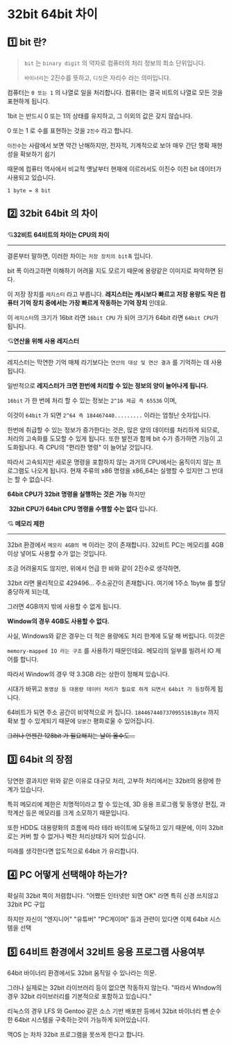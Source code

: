 # 32bit 64bit 차이



## :one: bit 란?

> `bit` 는 `binary digit` 의 약자로 컴퓨터의 처리 정보의 최소 단위입니다.
>
> `바이너리`는 2진수를 뜻하고, `디짓`은 자리수 라는 의미입니다.



컴퓨터는 `0 또는 1` 의 나열로 일을 처리합니다. 컴퓨터는 결국 비트의 나열로 모든 것을 표현하게 됩니다.

1bit 는 반드시 0 또는 1의 상태를 유지하고, 그 이외의 값은 갖지 않습니다.



0 또는 1 로 수를 표현하는 것을 `2진수` 라고 합니다.

`이진수`는 사람에서 보면 약간 난해하지만, 전자적, 기계적으로 보아 매우 간단 명확 재현성을 확보하기 쉽기

때문에 컴퓨터 역사에서 비교적 옛날부터 현재에 이르러서도 이진수 이진 bit 데이터가 사용되고 있습니다.



`1 byte = 8 bit`



## :two: 32bit 64bit 의 차이

:cupid:**32비트 64비트의 차이는 CPU의 차이**

___

결론부터 말하면, 이러한 차이는 `저장 장치의 bit폭` 입니다.

bit 폭 이라고하면 이해하기 어려울 지도 모르기 때문에 용량같은 이미지로 파악하면 된다.



이 저장 장치를 `레지스터` 라고 부릅니다. **레지스터는 캐시보다 빠르고 저장 용량도 작은 컴퓨터 기억 장치 중에서는 가장 빠르게 작동하는 기억 장치** 인데요.



이 `레지스터`의 크기가 16bit 라면 `16bit CPU` 가 되어 크기가 64bit 라면 `64bit CPU`가 됩니다.



:cupid:**연산을 위해 사용 레지스터**

___

레지스터는 막연한 기억 매체 라기보다는 `연산의 대상 및 연산 결과` 를 기억하는 데 사용됩니다.

일반적으로 **레지스터가 크면 한번에 처리할 수 있는 정보의 양이 늘어나게 됩니다.**



`16bit` 가 한 번에 처리 할 수 있는 정보는 `2^16 제곱 즉 65536` 이며,

이것이 `64bit` 가 되면 `2^64 즉 184467440.........` 이라는 엄청난 숫자입니다.



한번에 취급할 수 있는 정보가 증가한다는 것은, 많은 양의 데이터를 처리하게 되므로, 처리의 고속화를 도모할 수 있게 됩니다. 또한 발전과 함께 bit 수가 증가하면 기능이 고도화됩니다. 즉 CPU의 "편리한 명령" 이 늘어날 것입니다.



따라서 고속되지만 새로운 명령을 포함하지 않는 과거의 CPU에서는 움직이지 않는 프로그램도 나오게 됩니다. 현재 주류의 x86 명령을 x86_64는 실행할 수 있지만 그 반대는 할 수 없습니다.



**64bit CPU가 32bit 명령을 실행하는 것은 가능** 하지만

​	**32bit CPU가 64bit CPU 명령을 수행할 수는 없다** 입니다.



:cupid: **메모리 제한**

___

32bit 환경에서 `메모리 4GB의 벽` 이라는 것이 존재합니다. 32비트 PC는 메모리를 4GB 이상 넣어도 사용할 수가 없는 것입니다.



조금 어려울지도 않지만, 위에서 언급 한 바와 같이 2진수로 생각하면, 

32bit 라면 물리적으로 429496... 주소공간이 존재합니다. 여기에 1주소 1byte 를 할당 충당하게 되는데,

그러면 4GB까지 밖에 사용할 수 없게 됩니다.



**Window의 경우 4GB도 사용할 수 없다.**

사실, Windows와 같은 경우는 더 적은 용량에도 처리 한계에 도달 해 버립니다. 이것은

`memory-mapped IO 라는 구조` 를 사용하기 때문인데요. 메모리의 일부를 빌려서 IO 제어를 합니다.

따라서 Window의 경우 약 3.3GB 라는 상한이 정해져 있습니다.



시대가 바뀌고 `동영상 등 대용량 데이터 처리가 필요로 하게 되면서 64bit 가 등장`하게 됩니다.

64비트가 되면 주소 공간이 비약적으로 커 집니다. `1844674407370955161Byte` 까지 확보 할 수 있게되기 때문에 `당분간` 평화로울 수 있어집니다.



~~그러나 언젠간 128bit 가 필요해지는 날이 올수도...~~



## :three: 64bit 의 장점

당연한 결과지만 위와 같은 이유로 대규모 처리, 고부하 처리에서는 32bit의 용량에 한계가 있습니다.



특히 메모리에 제한은 치명적이라고 할 수 있는데, 3D 응용 프로그램 및 동영상 편집, 과학계산 등은 메모리를 크게 소모하기 때문입니다.



또한 HDD도 대용량화의 흐름에 따라 테라 바이트에 도달하고 있기 때문에, 이미 32bit 로는 커버 할 수 없거나 벅찬 처리상태가 되어 있습니다.



미래를 생각한다면 압도적으로 64bit 가 유리합니다.



## :four: PC 어떻게 선택해야 하는가?

확실히 32bit 쪽이 저렴합니다. "어쨌든 인터넷만 되면 OK" 라면 특히 신경 쓰지않고 32bit PC 구입



하지만 자신이 "엔지니어" "유튜버" "PC게이머" 등과 관련이 있다면 이제 64bit 시스템을 선택



## :five: 64비트 환경에서 32비트 응용 프로그램 사용여부

64bit 바이너리 환경에서도 32bit 움직일 수 있나라는 의문.



그러나 실제로는 32bit 라이브러리 등이 없으면 작동하지 않는다. "따라서 WIndow의 경우 32bit 라이브러리를 기본적으로 포함하고 있습니다." 



리눅스의 경우 LFS 와 Gentoo 같은 소스 기반 배포판 등에서 32bit 바이너리 뺀 순수한 64bit 시스템을 구축하는것이 가능하게 되어있습니다.



맥OS 는 차차 32bit 프로그램을 못쓰게 한다고 합니다.